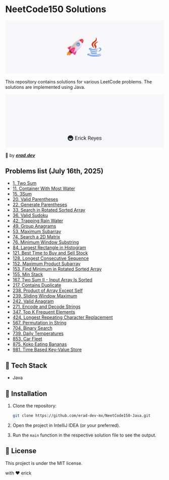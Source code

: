 # NeetCode150 Solutions

![NeetCode150](assets/main.png)

This repository contains solutions for various LeetCode problems. The solutions are implemented using Java.

![erad](assets/erad.png)

:rocket: by __*[erad.dev](https://erad.dev/)*__

## Problems list (July 16th, 2025)

* [1. Two Sum](https://github.com/erad-dev-mx/NeetCode150-Java/tree/master/src/LeetCode1)
* [11. Container With Most Water](https://github.com/erad-dev-mx/NeetCode150-Java/tree/master/src/LeetCode11)
* [15. 3Sum](https://github.com/erad-dev-mx/NeetCode150-Java/tree/master/src/LeetCode15)
* [20. Valid Parentheses](https://github.com/erad-dev-mx/NeetCode150-Java/tree/master/src/LeetCode20)
* [22. Generate Parentheses](https://github.com/erad-dev-mx/NeetCode150-Java/tree/master/src/LeetCode22)
* [33. Search in Rotated Sorted Array](https://github.com/erad-dev-mx/NeetCode150-Java/tree/master/src/LeetCode33)
* [36. Valid Sudoku](https://github.com/erad-dev-mx/NeetCode150-Java/tree/master/src/LeetCode36)
* [42. Trapping Rain Water](https://github.com/erad-dev-mx/NeetCode150-Java/tree/master/src/LeetCode42)
* [49. Group Anagrams](https://github.com/erad-dev-mx/NeetCode150-Java/tree/master/src/LeetCode49)
* [53. Maximum Subarray](https://github.com/erad-dev-mx/NeetCode150-Java/tree/master/src/LeetCode53)
* [74. Search a 2D Matrix](https://github.com/erad-dev-mx/NeetCode150-Java/tree/master/src/LeetCode74)
* [76. Minimum Window Substring](https://github.com/erad-dev-mx/NeetCode150-Java/tree/master/src/LeetCode76)
* [84. Largest Rectangle in Histogram](https://github.com/erad-dev-mx/NeetCode150-Java/tree/master/src/LeetCode84)
* [121. Best Time to Buy and Sell Stock](https://github.com/erad-dev-mx/NeetCode150-Java/tree/master/src/LeetCode121)
* [128. Longest Consecutive Sequence](https://github.com/erad-dev-mx/NeetCode150-Java/tree/master/src/LeetCode128)
* [152. Maximum Product Subarray](https://github.com/erad-dev-mx/NeetCode150-Java/tree/master/src/LeetCode152)
* [153. Find Minimum in Rotated Sorted Array](https://github.com/erad-dev-mx/NeetCode150-Java/tree/master/src/LeetCode153)
* [155. Min Stack](https://github.com/erad-dev-mx/NeetCode150-Java/tree/master/src/LeetCode155)
* [167. Two Sum II - Input Array Is Sorted](https://github.com/erad-dev-mx/NeetCode150-Java/tree/master/src/LeetCode167)
* [217. Contains Duplicate](https://github.com/erad-dev-mx/NeetCode150-Java/tree/master/src/LeetCode217)
* [238. Product of Array Except Self](https://github.com/erad-dev-mx/NeetCode150-Java/tree/master/src/LeetCode238)
* [239. Sliding Window Maximum](https://github.com/erad-dev-mx/NeetCode150-Java/tree/master/src/LeetCode239)
* [242. Valid Anagram](https://github.com/erad-dev-mx/NeetCode150-Java/tree/master/src/LeetCode242)
* [271. Encode and Decode Strings](https://github.com/erad-dev-mx/NeetCode150-Java/tree/master/src/LeetCode271)
* [347. Top K Frequent Elements](https://github.com/erad-dev-mx/NeetCode150-Java/tree/master/src/LeetCode347)
* [424. Longest Repeating Character Replacement](https://github.com/erad-dev-mx/NeetCode150-Java/tree/master/src/LeetCode424)
* [567. Permutation in String](https://github.com/erad-dev-mx/NeetCode150-Java/tree/master/src/LeetCode567)
* [704. Binary Search](https://github.com/erad-dev-mx/NeetCode150-Java/tree/master/src/LeetCode704)
* [739. Daily Temperatures](https://github.com/erad-dev-mx/NeetCode150-Java/tree/master/src/LeetCode739)
* [853. Car Fleet](https://github.com/erad-dev-mx/NeetCode150-Java/tree/master/src/LeetCode853)
* [875. Koko Eating Bananas](https://github.com/erad-dev-mx/NeetCode150-Java/tree/master/src/LeetCode875)
* [981. Time Based Key-Value Store](https://github.com/erad-dev-mx/NeetCode150-Java/tree/master/src/LeetCode981)
## :hammer: Tech Stack

- Java

## :running: Installation

1. Clone the repository:
    ```sh
    git clone https://github.com/erad-dev-mx/NeetCode150-Java.git
    ```

2. Open the project in IntelliJ IDEA (or your preferred).

3. Run the `main` function in the respective solution file to see the output.

## :scroll: License

This project is under the MIT license.

with :heart: erick